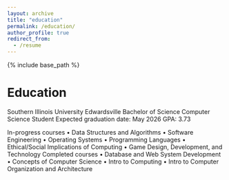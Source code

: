 ```yaml
---
layout: archive
title: "education"
permalink: /education/
author_profile: true
redirect_from:
  - /resume
---
```


{% include base_path %}

Education
======
Southern Illinois University Edwardsville
Bachelor of Science Computer Science Student
Expected graduation date: May 2026
GPA: 3.73

In-progress courses
•	Data Structures and Algorithms
•	Software Engineering
•	Operating Systems
•	Programming Languages
•	Ethical/Social Implications of Computing
•	Game Design, Development, and Technology
Completed courses
•	Database and Web System Development
•	Concepts of Computer Science
•	Intro to Computing
•	Intro to Computer Organization and Architecture

